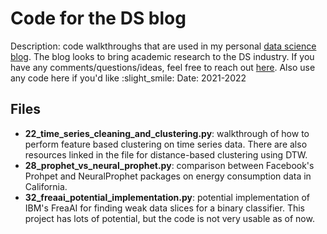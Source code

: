# Code for the DS blog
Description: code walkthroughs that are used in my personal [data science blog](https://michaelberk.medium.com/). The blog looks to bring academic research to the DS industry. If you have any comments/questions/ideas, feel free to reach out [here](https://michaeldberk.com/contact). Also use any code here if you'd like :slight_smile:
Date: 2021-2022

## Files
- **22_time_series_cleaning_and_clustering.py**: walkthrough of how to perform feature based clustering on time series data. There are also resources linked in the file for distance-based clustering using DTW. 
- **28_prophet_vs_neural_prophet.py**: comparison between Facebook's Prohpet and NeuralProphet packages on energy consumption data in California.
- **32_freaai_potential_implementation.py**: potential implementation of IBM's FreaAI for finding weak data slices for a binary classifier. This project has lots of potential, but the code is not very usable as of now. 
